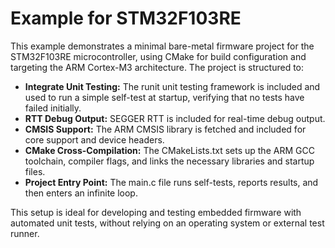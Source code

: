 # Example for STM32F103RE

This example demonstrates a minimal bare-metal firmware project for the STM32F103RE microcontroller, using CMake for build configuration and targeting the ARM Cortex-M3 architecture. The project is structured to:

- **Integrate Unit Testing:** The runit unit testing framework is included and used to run a simple self-test at startup, verifying that no tests have failed initially.
- **RTT Debug Output:** SEGGER RTT is included for real-time debug output.
- **CMSIS Support:** The ARM CMSIS library is fetched and included for core support and device headers.
- **CMake Cross-Compilation:** The CMakeLists.txt sets up the ARM GCC toolchain, compiler flags, and links the necessary libraries and startup files.
- **Project Entry Point:** The main.c file runs self-tests, reports results, and then enters an infinite loop.

This setup is ideal for developing and testing embedded firmware with automated unit tests, without relying on an operating system or external test runner.
